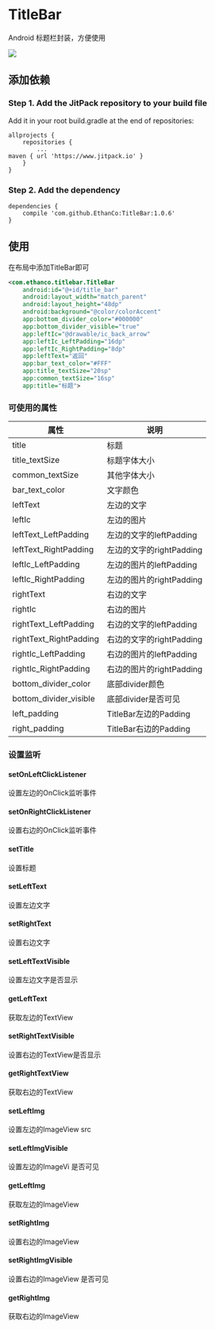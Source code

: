 # TitleBar #
Android 标题栏封装，方便使用  

![](http://oqk78xit2.bkt.clouddn.com/17-7-7/53239840.jpg)

## 添加依赖  
### Step 1. Add the JitPack repository to your build file  
Add it in your root build.gradle at the end of repositories:  
```Grovy
allprojects {
	repositories {
		...
maven { url 'https://www.jitpack.io' }
	}
}
```  

### Step 2. Add the dependency  
```Grovy
dependencies {
    compile 'com.github.EthanCo:TitleBar:1.0.6'
}
```  
## 使用  
在布局中添加TitleBar即可  

```xml
<com.ethanco.titlebar.TitleBar
    android:id="@+id/title_bar"
    android:layout_width="match_parent"
    android:layout_height="48dp"
    android:background="@color/colorAccent"
    app:bottom_divider_color="#000000"
    app:bottom_divider_visible="true"
    app:leftIc="@drawable/ic_back_arrow"
    app:leftIc_LeftPadding="16dp"
    app:leftIc_RightPadding="8dp"
    app:leftText="返回"
    app:bar_text_color="#FFF"
    app:title_textSize="20sp"
    app:common_textSize="16sp"
    app:title="标题">  
```

### 可使用的属性  


属性 | 说明
---|---
title | 标题
title_textSize | 标题字体大小
common_textSize | 其他字体大小
bar_text_color | 文字颜色
leftText | 左边的文字
leftIc | 左边的图片
leftText_LeftPadding | 左边的文字的leftPadding
leftText_RightPadding | 左边的文字的rightPadding
leftIc_LeftPadding | 左边的图片的leftPadding
leftIc_RightPadding | 左边的图片的rightPadding
rightText | 右边的文字
rightIc | 右边的图片
rightText_LeftPadding | 右边的文字的leftPadding
rightText_RightPadding | 右边的文字的rightPadding
rightIc_LeftPadding | 右边的图片的leftPadding
rightIc_RightPadding | 右边的图片的rightPadding
bottom_divider_color | 底部divider颜色
bottom_divider_visible | 底部divider是否可见
left_padding | TitleBar左边的Padding  
right_padding | TitleBar右边的Padding
  

### 设置监听  
#### setOnLeftClickListener  
设置左边的OnClick监听事件  

#### setOnRightClickListener  
设置右边的OnClick监听事件  

#### setTitle  
设置标题

#### setLeftText
设置左边文字

#### setRightText
设置右边文字

#### setLeftTextVisible
设置左边文字是否显示

#### getLeftText
获取左边的TextView

#### setRightTextVisible
设置右边的TextView是否显示

#### getRightTextView
获取右边的TextView
    
#### setLeftImg
设置左边的ImageView src

#### setLeftImgVisible
设置左边的ImageVi 是否可见

#### getLeftImg
获取左边的ImageView

#### setRightImg
设置右边的ImageView

#### setRightImgVisible
设置右边的ImageView 是否可见

#### getRightImg
获取右边的ImageView